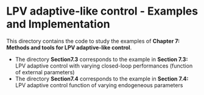 # LPV adaptive-like control - Examples and Implementation  

This directory contains the code to study the examples of **Chapter 7: Methods and tools for LPV adaptive-like control**.  

- The directory **Section7.3** corresponds to the example in **Section 7.3:** LPV adaptive control with varying
closed-loop performances (function of external parameters)
- The directory **Section7.4** corresponds to the example in **Section 7.4:** LPV adaptive control function of
varying endogeneous parameters
